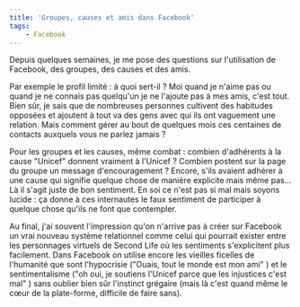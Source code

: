 ```yaml
---
title: 'Groupes, causes et amis dans Facebook'
tags:
    - Facebook
---
```


Depuis quelques semaines, je me pose des questions sur l'utilisation de Facebook, des groupes, des causes et des amis.

Par exemple le profil limité : à quoi sert-il ? Moi quand je n'aime pas ou quand je ne connais pas quelqu'un je ne l'ajoute pas à mes amis, c'est tout. Bien s&#xFB;r, je sais que de nombreuses personnes cultivent des habitudes opposées et ajoutent à tout va des gens avec qui ils ont vaguement une relation. Mais comment gérer au bout de quelques mois ces centaines de contacts auxquels vous ne parlez jamais ?

Pour les groupes et les causes, même combat : combien d'adhérents à la cause &quot;Unicef&quot; donnent vraiment à l'Unicef ? Combien postent sur la page du groupe un message d'encouragement ? Encore, s'ils avaient adhérer à une cause qui signifie quelque chose de manière explicite mais même pas… Là il s'agit juste de bon sentiment. En soi ce n'est pas si mal mais soyons lucide : ça donne à ces internautes le faux sentiment de participer à quelque chose qu'ils ne font que contempler.

Au final, j'ai souvent l'impression qu'on n'arrive pas à créer sur Facebook un vrai nouveau système relationnel comme celui qui pourrait exister entre les personnages virtuels de Second Life o&#xF9; les sentiments s'explicitent plus facilement. Dans Facebook on utilise encore les vieilles ficelles de l'humanité que sont l'hypocrisie (&quot;Ouais, tout le monde est mon ami&quot; ) et le sentimentalisme (&quot;oh oui, je soutiens l'Unicef parce que les injustices c'est mal&quot; ) sans oublier bien s&#xFB;r l'instinct grégaire (mais là c'est quand même le c&#x153;ur de la plate-forme, difficile de faire sans).
